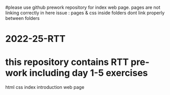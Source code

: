 #please use github prework repository for index web page. pages are not linking correctly in here
issue : pages & css inside folders dont link properly between folders

# 2022-25-RTT
# this repository contains RTT pre-work including day 1-5 exercises 
html css index introduction web page
